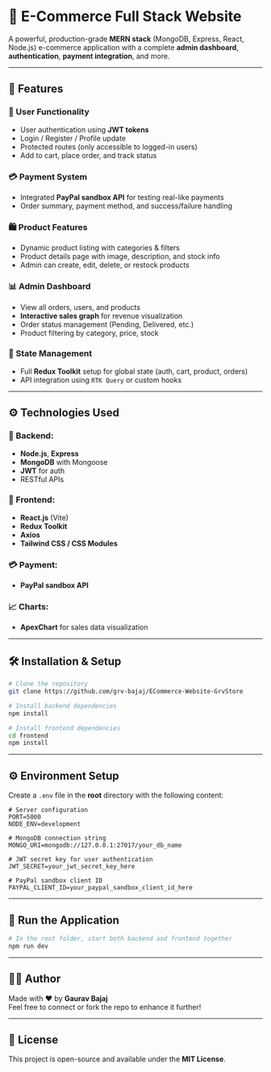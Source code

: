 # 🛒 E-Commerce Full Stack Website

A powerful, production-grade **MERN stack** (MongoDB, Express, React, Node.js) e-commerce application with a complete **admin dashboard**, **authentication**, **payment integration**, and more.

---

## 📌 Features

### 🔐 User Functionality
- User authentication using **JWT tokens**
- Login / Register / Profile update
- Protected routes (only accessible to logged-in users)
- Add to cart, place order, and track status

### 💳 Payment System
- Integrated **PayPal sandbox API** for testing real-like payments
- Order summary, payment method, and success/failure handling

### 🛍️ Product Features
- Dynamic product listing with categories & filters
- Product details page with image, description, and stock info
- Admin can create, edit, delete, or restock products

### 📊 Admin Dashboard
- View all orders, users, and products
- **Interactive sales graph** for revenue visualization
- Order status management (Pending, Delivered, etc.)
- Product filtering by category, price, stock

### 🔁 State Management
- Full **Redux Toolkit** setup for global state (auth, cart, product, orders)
- API integration using `RTK Query` or custom hooks

---

## ⚙️ Technologies Used

### 🧠 Backend:
- **Node.js**, **Express**
- **MongoDB** with Mongoose
- **JWT** for auth
- RESTful APIs

### 🎨 Frontend:
- **React.js** (Vite)
- **Redux Toolkit**
- **Axios**
- **Tailwind CSS / CSS Modules**

### 💳 Payment:
- **PayPal sandbox API**

### 📈 Charts:
- **ApexChart** for sales data visualization

---

## 🛠️ Installation & Setup

```bash
# Clone the repository
git clone https://github.com/grv-bajaj/ECommerce-Website-GrvStore

# Install backend dependencies
npm install

# Install frontend dependencies
cd frontend
npm install
```

---

## ⚙️ Environment Setup

Create a `.env` file in the **root** directory with the following content:
```env
# Server configuration
PORT=5000
NODE_ENV=development

# MongoDB connection string
MONGO_URI=mongodb://127.0.0.1:27017/your_db_name

# JWT secret key for user authentication
JWT_SECRET=your_jwt_secret_key_here

# PayPal sandbox client ID
PAYPAL_CLIENT_ID=your_paypal_sandbox_client_id_here
```

---

## 🚀 Run the Application

```bash
# In the root folder, start both backend and frontend together
npm run dev
```
---

## 🙋‍♂️ Author

Made with ❤️ by **Gaurav Bajaj**  
Feel free to connect or fork the repo to enhance it further!

---

## 📝 License

This project is open-source and available under the **MIT License**.


